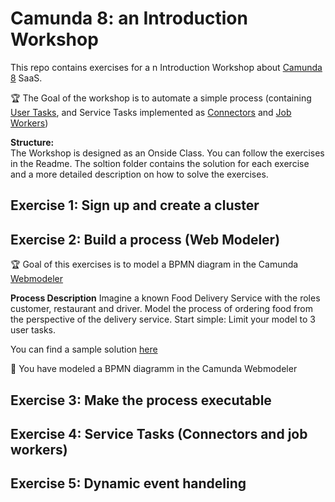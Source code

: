 # Camunda 8: an Introduction Workshop

This repo contains exercises for a n Introduction Workshop about [Camunda 8](https://camunda.com) SaaS. 

:trophy: The Goal of the workshop is to automate a simple process (containing [User Tasks](https://docs.camunda.io/docs/components/modeler/bpmn/user-tasks/), and Service Tasks implemented as [Connectors](https://docs.camunda.io/docs/components/modeler/web-modeler/connectors/) and [Job Workers](https://docs.camunda.io/docs/components/concepts/job-workers/))

**Structure:**  
The Workshop is designed as an Onside Class. You can follow the exercises in the Readme. 
The soltion folder contains the solution for each exercise and a more detailed description on how to solve the exercises. 

## Exercise 1: Sign up and create a cluster

## Exercise 2: Build a process (Web Modeler)
:trophy: Goal of this exercises is to model a BPMN diagram in the Camunda [Webmodeler](https://docs.camunda.io/docs/components/modeler/web-modeler/new-web-modeler/)

**Process Description**
Imagine a known Food Delivery Service with the roles customer, restaurant and driver. Model the process of ordering food from the perspective of the delivery service. Start simple: Limit your model to 3 user tasks. 

You can find a sample solution [here](https://github.com/Nlea/Camunda-8_an_Introduction_Workshop/blob/main/Solution/Exercise02/delivery-process.bpmn)

:tada: You have modeled a BPMN diagramm in the Camunda Webmodeler

## Exercise 3: Make the process executable

## Exercise 4: Service Tasks (Connectors and job workers)

## Exercise 5: Dynamic event handeling
